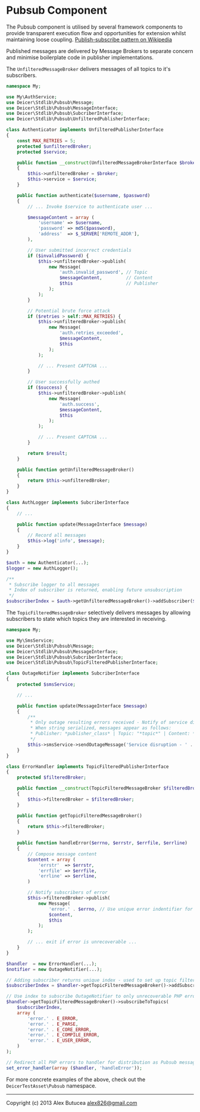 # Pubsub Component
The Pubsub component is utilised by several framework components to provide transparent execution flow and opportunities for extension whilst maintaining loose coupling.
[Publish-subscribe pattern on Wikipedia][0]

Published messages are delivered by Message Brokers to separate concern and minimise boilerplate code in publisher implementations.

The `UnfilteredMessageBroker` delivers messages of all topics to it's subscribers.

```php
namespace My;

use My\AuthService;
use Deicer\Stdlib\Pubsub\Message;
use Deicer\Stdlib\Pubsub\MessageInterface;
use Deicer\Stdlib\Pubsub\SubcriberInterface;
use Deicer\Stdlib\Pubsub\UnfilteredPublisherInterface;

class Authenticator implements UnfilteredPublisherInterface
{
    const MAX_RETRIES = 5;
    protected $unfilteredBroker;
    protected $service;

    public function __construct(UnfilteredMessageBrokerInterface $broker, AuthService $service)
    {
        $this->unfilteredBroker = $broker;
        $this->service = $service;
    }

    public function authenticate($username, $password)
    {
        // ... Invoke $service to authenticate user ...

        $messageContent = array (
            'username' => $username,
            'password' => md5($password),
            'address'  => $_SERVER['REMOTE_ADDR'],
        ),

        // User submitted incorrect credentials
        if ($invalidPassword) {
            $this->unfilteredBroker->publish(
                new Message(
                    'auth.invalid_password', // Topic
                    $messageContent,         // Content
                    $this                    // Publisher
                );
            );
        }

        // Potential brute force attack
        if ($retries > self::MAX_RETRIES) {
            $this->unfilteredBroker->publish(
                new Message(
                    'auth.retries_exceeded',
                    $messageContent,
                    $this
                );
            );

            // ... Present CAPTCHA ...
        }

        // User successfully authed
        if ($success) {
            $this->unfilteredBroker->publish(
                new Message(
                    'auth.success',
                    $messageContent,
                    $this
                );
            );

            // ... Present CAPTCHA ...
        }

        return $result;
    }

    public function getUnfilteredMessageBroker()
    {
        return $this->unfilteredBroker;
    }
}

class AuthLogger implements SubcriberInterface
{
    // ...

    public function update(MessageInterface $message)
    {
        // Record all messages
        $this->log('info', $message);
    }
}

$auth = new Authenticator(...);
$logger = new AuthLogger();

/**
 * Subscribe logger to all messages
 * Index of subscriber is returned, enabling future unsubscription
 */
$subscriberIndex = $auth->getUnfilteredMessageBroker()->addSubscriber($logger);
```

The `TopicFilteredMessageBroker` selectively delivers messages by allowing subscribers to state which topics they are interested in receiving.

```php
namespace My;

use My\SmsService;
use Deicer\Stdlib\Pubsub\Message;
use Deicer\Stdlib\Pubsub\MessageInterface;
use Deicer\Stdlib\Pubsub\SubcriberInterface;
use Deicer\Stdlib\Pubsub\TopicFilteredPublisherInterface;

class OutageNotifier implements SubcriberInterface
{
    protected $smsService;

    // ...

    public function update(MessageInterface $message)
    {
        /**
         * Only outage resulting errors received - Notify of service disruption
         * When string serialized, messages appear as follows:
         * Publisher: *publisher_class* | Topic: "*topic*" | Content: *jsoned_content*
         */
        $this->smsService->sendOutageMessage('Service disruption - ' . $message);
    }
}

class ErrorHandler implements TopicFilteredPublisherInterface
{
    protected $filteredBroker;

    public function __construct(TopicFilteredMessageBroker $filteredBroker)
    {
        $this->filteredBroker = $filteredBroker;
    }

    public function getTopicFilteredMessageBroker()
    {
        return $this->filteredBroker;
    }

    public function handleError($errno, $errstr, $errfile, $errline)
    {
        // Compose message content
        $content = array (
            'errstr'  => $errstr,
            'errfile' => $errfile,
            'errline' => $errline,
        )

        // Notify subscribers of error
        $this->filteredBroker->publish(
            new Message(
                'error.' . $errno, // Use unique error indentifier for filtering
                $content,
                $this
            );
        );

        // ... exit if error is unrecoverable ...
    }
}

$handler  = new ErrorHandler(...);
$notifier = new OutageNotifier(...);

// Adding subscriber returns unique index - used to set up topic filters
$subscriberIndex = $handler->getTopicFilteredMessageBroker()->addSubscriber($notifier);

// Use index to subscribe OutageNotifier to only unrecoverable PHP errors
$handler->getTopicFilteredMessageBroker()->subscribeToTopics(
    $subscriberIndex,
    array (
        'error.' . E_ERROR,
        'error.' . E_PARSE,
        'error.' . E_CORE_ERROR,
        'error.' . E_COMPILE_ERROR,
        'error.' . E_USER_ERROR,
    )
);

// Redirect all PHP errors to handler for distribution as Pubsub messages
set_error_handler(array ($handler, 'handleError'));
```

For more concrete examples of the above, check out the `DeicerTestAsset\Pubsub` namespace.

[0]: http://en.wikipedia.org/wiki/Publish_subscribe "Read about the Publish-subscribe Pattern on Wikipedia"

---------------------------------------------------
Copyright (c) 2013 Alex Butucea <alex826@gmail.com>
